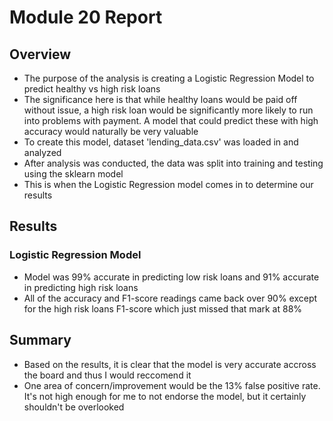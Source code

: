 # Module 20 Report

## Overview

* The purpose of the analysis is creating a Logistic Regression Model to predict healthy vs high risk loans
* The significance here is that while healthy loans would be paid off without issue, a high risk loan would be significantly more likely to run into problems with payment. A model that could predict these with high accuracy would naturally be very valuable
* To create this model, dataset 'lending_data.csv' was loaded in and analyzed
* After analysis was conducted, the data was split into training and testing using the sklearn model
* This is when the Logistic Regression model comes in to determine our results

## Results

### Logistic Regression Model
  * Model was 99% accurate in predicting low risk loans and 91% accurate in predicting high risk loans
  * All of the accuracy and F1-score readings came back over 90% except for the high risk loans F1-score which just missed that mark at 88%

## Summary

* Based on the results, it is clear that the model is very accurate accross the board and thus I would reccomend it
* One area of concern/improvement would be the 13% false positive rate. It's not high enough for me to not endorse the model, but it certainly shouldn't be overlooked
